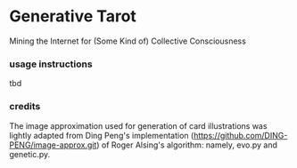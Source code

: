 # Generative Tarot
Mining the Internet for (Some Kind of) Collective Consciousness

### usage instructions

tbd

### credits

The image approximation used for generation of card illustrations was lightly adapted from Ding Peng's implementation (https://github.com/DING-PENG/image-approx.git) of Roger Alsing's algorithm: namely, evo.py and genetic.py.

